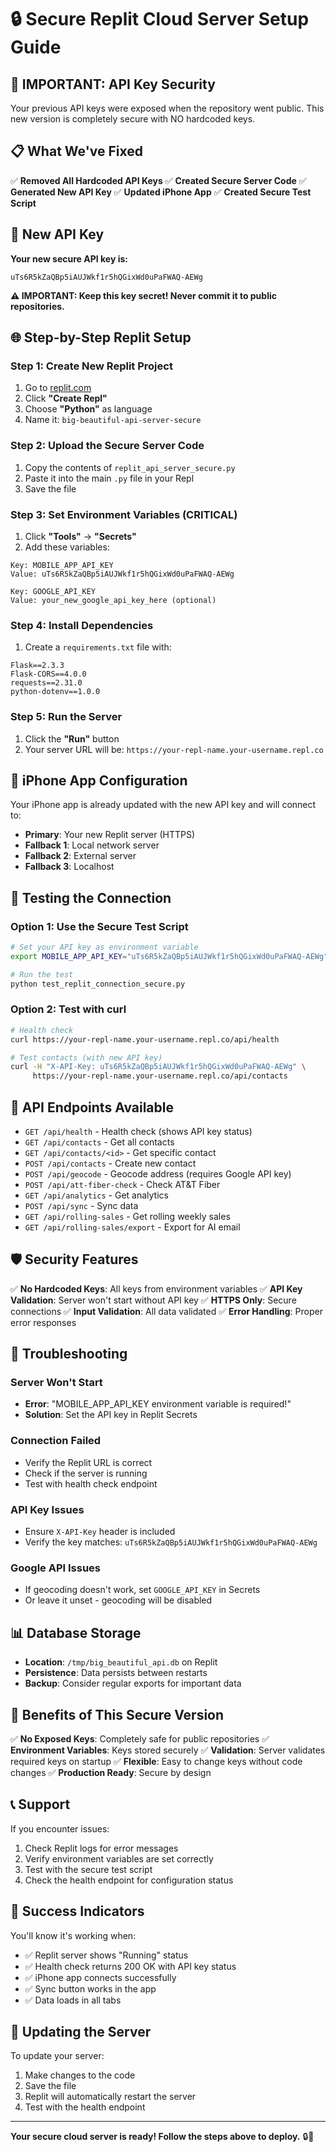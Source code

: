 # 🔒 Secure Replit Cloud Server Setup Guide

## 🚨 **IMPORTANT: API Key Security**

Your previous API keys were exposed when the repository went public. This new version is completely secure with NO hardcoded keys.

## 📋 **What We've Fixed**

✅ **Removed All Hardcoded API Keys**
✅ **Created Secure Server Code**
✅ **Generated New API Key**
✅ **Updated iPhone App**
✅ **Created Secure Test Script**

## 🔑 **New API Key**

**Your new secure API key is:**
```
uTs6R5kZaQBp5iAUJWkf1r5hQGixWd0uPaFWAQ-AEWg
```

**⚠️ IMPORTANT: Keep this key secret! Never commit it to public repositories.**

## 🌐 **Step-by-Step Replit Setup**

### **Step 1: Create New Replit Project**
1. Go to [replit.com](https://replit.com)
2. Click **"Create Repl"**
3. Choose **"Python"** as language
4. Name it: `big-beautiful-api-server-secure`

### **Step 2: Upload the Secure Server Code**
1. Copy the contents of `replit_api_server_secure.py`
2. Paste it into the main `.py` file in your Repl
3. Save the file

### **Step 3: Set Environment Variables (CRITICAL)**
1. Click **"Tools"** → **"Secrets"**
2. Add these variables:

```
Key: MOBILE_APP_API_KEY
Value: uTs6R5kZaQBp5iAUJWkf1r5hQGixWd0uPaFWAQ-AEWg
```

```
Key: GOOGLE_API_KEY
Value: your_new_google_api_key_here (optional)
```

### **Step 4: Install Dependencies**
1. Create a `requirements.txt` file with:
```
Flask==2.3.3
Flask-CORS==4.0.0
requests==2.31.0
python-dotenv==1.0.0
```

### **Step 5: Run the Server**
1. Click the **"Run"** button
2. Your server URL will be: `https://your-repl-name.your-username.repl.co`

## 📱 **iPhone App Configuration**

Your iPhone app is already updated with the new API key and will connect to:
- **Primary**: Your new Replit server (HTTPS)
- **Fallback 1**: Local network server
- **Fallback 2**: External server
- **Fallback 3**: Localhost

## 🧪 **Testing the Connection**

### **Option 1: Use the Secure Test Script**
```bash
# Set your API key as environment variable
export MOBILE_APP_API_KEY="uTs6R5kZaQBp5iAUJWkf1r5hQGixWd0uPaFWAQ-AEWg"

# Run the test
python test_replit_connection_secure.py
```

### **Option 2: Test with curl**
```bash
# Health check
curl https://your-repl-name.your-username.repl.co/api/health

# Test contacts (with new API key)
curl -H "X-API-Key: uTs6R5kZaQBp5iAUJWkf1r5hQGixWd0uPaFWAQ-AEWg" \
     https://your-repl-name.your-username.repl.co/api/contacts
```

## 🔧 **API Endpoints Available**

- `GET /api/health` - Health check (shows API key status)
- `GET /api/contacts` - Get all contacts
- `GET /api/contacts/<id>` - Get specific contact
- `POST /api/contacts` - Create new contact
- `POST /api/geocode` - Geocode address (requires Google API key)
- `POST /api/att-fiber-check` - Check AT&T Fiber
- `GET /api/analytics` - Get analytics
- `POST /api/sync` - Sync data
- `GET /api/rolling-sales` - Get rolling weekly sales
- `GET /api/rolling-sales/export` - Export for AI email

## 🛡️ **Security Features**

✅ **No Hardcoded Keys**: All keys from environment variables
✅ **API Key Validation**: Server won't start without API key
✅ **HTTPS Only**: Secure connections
✅ **Input Validation**: All data validated
✅ **Error Handling**: Proper error responses

## 🚨 **Troubleshooting**

### **Server Won't Start**
- **Error**: "MOBILE_APP_API_KEY environment variable is required!"
- **Solution**: Set the API key in Replit Secrets

### **Connection Failed**
- Verify the Replit URL is correct
- Check if the server is running
- Test with health check endpoint

### **API Key Issues**
- Ensure `X-API-Key` header is included
- Verify the key matches: `uTs6R5kZaQBp5iAUJWkf1r5hQGixWd0uPaFWAQ-AEWg`

### **Google API Issues**
- If geocoding doesn't work, set `GOOGLE_API_KEY` in Secrets
- Or leave it unset - geocoding will be disabled

## 📊 **Database Storage**

- **Location**: `/tmp/big_beautiful_api.db` on Replit
- **Persistence**: Data persists between restarts
- **Backup**: Consider regular exports for important data

## 🎯 **Benefits of This Secure Version**

✅ **No Exposed Keys**: Completely safe for public repositories
✅ **Environment Variables**: Keys stored securely
✅ **Validation**: Server validates required keys on startup
✅ **Flexible**: Easy to change keys without code changes
✅ **Production Ready**: Secure by design

## 📞 **Support**

If you encounter issues:
1. Check Replit logs for error messages
2. Verify environment variables are set correctly
3. Test with the secure test script
4. Check the health endpoint for configuration status

## 🎉 **Success Indicators**

You'll know it's working when:
- ✅ Replit server shows "Running" status
- ✅ Health check returns 200 OK with API key status
- ✅ iPhone app connects successfully
- ✅ Sync button works in the app
- ✅ Data loads in all tabs

## 🔄 **Updating the Server**

To update your server:
1. Make changes to the code
2. Save the file
3. Replit will automatically restart the server
4. Test with the health endpoint

---

**Your secure cloud server is ready! Follow the steps above to deploy.** 🔒🚀
